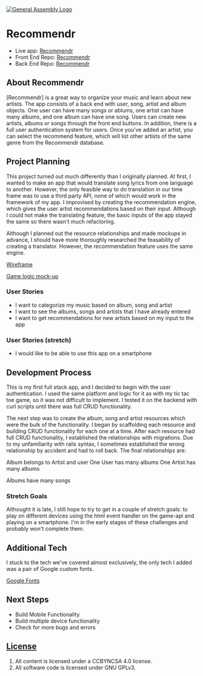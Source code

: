 [![General Assembly Logo](https://camo.githubusercontent.com/1a91b05b8f4d44b5bbfb83abac2b0996d8e26c92/687474703a2f2f692e696d6775722e636f6d2f6b6538555354712e706e67)](https://generalassemb.ly/education/web-development-immersive)

# Recommendr

 - Live app: [Recommendr](https://jscohen.github.io/translatr_front/)
 - Front End Repo: [Recommendr](https://github.com/jscohen/translatr_front)
 - Back End Repo: [Recommendr](https://github.com/jscohen/translatr_backend)

## About Recommendr

[Recommendr] is a great way to organize your music and learn about new artists.  The app consists of a back end with user, song, artist and album objects.  One user can have many songs or ablums, one artist can have many albums, and one album can have one song.  Users can create new artists, albums or songs through the front end buttons.  In addition, there is a full user authentication system for users.  Once you've added an artist, you can select the recommend feature, which will list other artists of the same genre from the Recommendr database.

## Project Planning

This project turned out much differently than I originally planned.  At first, I wanted to make an app that would translate song lyrics from one language to another.  However, the only feasible way to do translation in our time frame was to use a third party API, none of which would work in the framework of my app.  I improvised by creating the recommendation engine, which gives the user artist recommendations based on their input.  Although I could not make the translating feature, the basic inputs of the app stayed the same so there wasn't much refactoring.

Although I planned out the resource relationships and made mockups in advance, I should have more thoroughly researched the feasability of creating a translator.  However, the recommendation feature uses the same engine.

[Wireframe](http://i.imgur.com/vfEc5af.jpg)

[Game logic mock-up](http://i.imgur.com/NGiAYz8.jpg)

### User Stories

 - I want to categorize my music based on album, song and artist
 - I want to see the albums, songs and artists that I have already entered
 - I want to get recommendations for new artists based on my input to the app


### User Stories (stretch)
 - I would like to be able to use this app on a smartphone

## Development Process

This is my first full stack app, and I decided to begin with the user authentication.  I used the same platform and logic for it as with my tic tac toe game, so it was not difficult to implement.  I tested it on the backend with curl scripts until there was full CRUD functionality.

The next step was to create the album, song and artist resources which were the bulk of the functionality.  I began by scaffolding each resource and building CRUD functionality for each one at a time.  After each resource had full CRUD functionality, I established the relationships with migrations.  Due to my unfamiliarity with rails syntax, I sometimes established the wrong relationship by accident and had to roll back.  The final relationships are:

Album belongs to Artist and user
One User has many albums
One Artist has many albums

Albums have many songs

### Stretch Goals

Althought it is late, I still hope to try to get in a couple of stretch goals: to play on different devices using the html event handler on the game-api and playing on a smartphone.  I'm in the early stages of these challenges and probably won't complete them.

## Additional Tech

I stuck to the tech we've covered almost exclusively, the only tech I added was a pair of Google custom fonts.

[Google Fonts](https://fonts.google.com/)

## Next Steps

 - Build Mobile Functionality
 - Build multiple device functionality
 - Check for more bugs and errors

 ## [License](LICENSE)

 1.  All content is licensed under a CC­BY­NC­SA 4.0 license.
 2.  All software code is licensed under GNU GPLv3.
